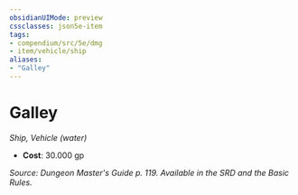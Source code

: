 ```yaml
---
obsidianUIMode: preview
cssclasses: json5e-item
tags:
- compendium/src/5e/dmg
- item/vehicle/ship
aliases: 
- "Galley"
---
```

# Galley
*Ship, Vehicle (water)*  

- **Cost**: 30.000 gp

*Source: Dungeon Master's Guide p. 119. Available in the SRD and the Basic Rules.*